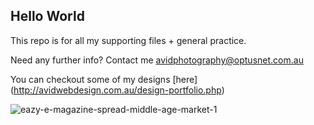 ## Hello World

This repo is for all my supporting files + general practice.

Need any further info? Contact me avidphotography@optusnet.com.au 

You can checkout some of my designs [here] (http://avidwebdesign.com.au/design-portfolio.php)

![eazy-e-magazine-spread-middle-age-market-1](https://user-images.githubusercontent.com/13267982/28155216-0c61e696-67f1-11e7-8cb5-3d4e34a45778.jpg)
